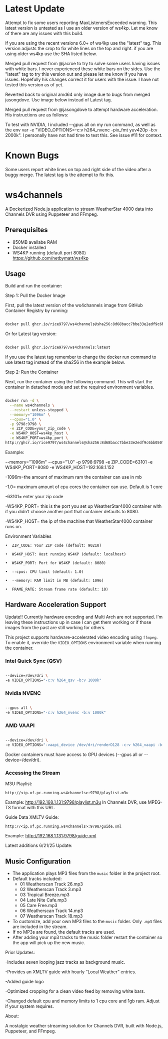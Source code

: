# Latest Update

Attempt to fix some users reporting MaxListenersExceeded warning. This latest version is untested as I use an older version of ws4kp. Let me know of there are any issues with this build. 

If you are using the recent versions 6.0+ of ws4kp use the "latest" tag.  This version adjusts the crop to fix white lines on the top and right. if you are using older ws4kp use the SHA listed below. 

Merged pull request from @jacroe to try to solve some users having issues with white bars. I never experienced these white bars on the sides. Use the "latest" tag to try this version out and please let me know if you have issues. Hopefully his changes correct it for users with the issue.  I have not tested this version as of yet. 

Reverted back to original amd64 only image due to bugs from merged jasongdove. Use image below instead of Latest tag. 

Merged pull request from @jasongdove to attempt hardware acceleration.  His instructions are as follows: 

To test with NVIDIA, I included --gpus all on my run command, as well as the env var -e "VIDEO_OPTIONS=-c:v h264_nvenc -pix_fmt yuv420p -b:v 2000k".
I personally have not had time to test this.  See issue #11 for context.  

# Known Bugs

Some users report white lines on top and right side of the video after a buggy merge.  The latest tag is the attempt to fix this. 

# ws4channels

A Dockerized Node.js application to stream WeatherStar 4000 data into Channels DVR using Puppeteer and FFmpeg.

## Prerequisites
- 850MB availabe RAM
- Docker installed
- WS4KP running (default port 8080)
   https://github.com/netbymatt/ws4kp
## Usage

Build and run the container:

Step 1: Pull the Docker Image

First, pull the latest version of the ws4channels image from GitHub Container Registry by running:
```bash

docker pull ghcr.io/rice9797/ws4channels@sha256:8d68bacc7bbe33e2edf9c6bb050fe09a502ea9badb0df0f08b6d0ca28a9842a7
```
Or for Latest tag version:

```bash

docker pull ghcr.io/rice9797/ws4channels:latest
```
If you use the latest tag remember to change the docker run command to use latest tag instead of the sha256 in the example below. 

Step 2: Run the Container

Next, run the container using the following command. This will start the container in detached mode and set the required environment variables.

```bash

docker run -d \
  --name ws4channels \
  --restart unless-stopped \
  --memory="1096m" \
  --cpus="1.0" \
  -p 9798:9798 \
  -e ZIP_CODE=your_zip_code \
  -e WS4KP_HOST=ws4kp_host \
  -e WS4KP_PORT=ws4kp_port \
http://ghcr.io/rice9797/ws4channels@sha256:8d68bacc7bbe33e2edf9c6bb050fe09a502ea9badb0df0f08b6d0ca28a9842a7
```
Example:

 --memory="1096m" --cpus="1.0" -p 9798:9798 -e ZIP_CODE=63101 -e WS4KP_PORT=8080 -e WS4KP_HOST=192.168.1.152 

-1096m=the amount of maximum ram the container can use in mb

-1.0= maximum amount of cpu cores the container can use. Default is 1 core

-63101= enter your zip code 

-WS4KP_PORT= this is the port you set up WeatherStar4000 container with if you didn’t choose another port that container defaults to 8080.

-WS4KP_HOST= the ip of the machine that WeatherStar4000 container runs on. 


Environment Variables

	•  ZIP_CODE: Your ZIP code (default: 90210)
 
	•  WS4KP_HOST: Host running WS4KP (default: localhost)
 
	•  WS4KP_PORT: Port for WS4KP (default: 8080)
 
	•  --cpus: CPU limit (default: 1.0)
 
	•  --memory: RAM limit in MB (default: 1096)
 
	•  FRAME_RATE: Stream frame rate (default: 10)
 

##  Hardware Acceleration Support

Update!! Currently hardware encoding and Multi Arch are not supported. I'm leaving these instructions up in case I can get them working or if those images from the past are still working for others. 

This project supports hardware-accelerated video encoding using `ffmpeg`. To enable it, override the `VIDEO_OPTIONS` environment variable when running the container.

### Intel Quick Sync (QSV)
```bash

--device=/dev/dri \
-e VIDEO_OPTIONS="-c:v h264_qsv -b:v 1000k"
```
### Nvidia NVENC
```bash

--gpus all \
-e VIDEO_OPTIONS="-c:v h264_nvenc -b:v 1000k"
```

### AMD VAAPI

```bash

--device=/dev/dri \
-e VIDEO_OPTIONS="-vaapi_device /dev/dri/renderD128 -c:v h264_vaapi -b:v 1000k -vf format=nv12,hwupload"

```
Docker containers must have access to GPU devices (--gpus all or --device=/dev/dri).
 


### Accessing the Stream


M3U Playlist: 

	http://<ip.of.pc.running.ws4channels>:9798/playlist.m3u
 
Example: http://192.168.1.131:9798/playlist.m3u
In Channels DVR, use MPEG-TS format with this URL.

  Guide Data
  XMLTV Guide:
  
	http://<ip.of.pc.running.ws4channels>:9798/guide.xml
 
Example: http://192.168.1.131:9798/guide.xml


Latest additions
 6/21/25 Update:
  ## Music Configuration
- The application plays MP3 files from the `music` folder in the project root.
- Default tracks included:
  - 01 Weatherscan Track 26.mp3
  - 02 Weatherscan Track 3.mp3
  - 03 Tropical Breeze.mp3
  - 04 Late Nite Cafe.mp3
  - 05 Care Free.mp3
  - 06 Weatherscan Track 14.mp3
  - 07 Weatherscan Track 18.mp3
- To customize, add your own MP3 files to the `music` folder. Only `.mp3` files are included in the stream.
- If no MP3s are found, the default tracks are used.
- After adding your mp3 tracks to the music folder restart the container so the app will pick up the new music. 
 
 Prior Updates:

 -Includes seven looping jazz tracks as background music.
 
-Provides an XMLTV guide with hourly “Local Weather” entries.

-Added guide logo 
 
-Optimized cropping for a clean video feed by removing white bars.

-Changed default cpu and memory limits to 1 cpu core and 1gb ram. Adjust if your system requires.

  
About:

A nostalgic weather streaming solution for Channels DVR, built with Node.js, Puppeteer, and FFmpeg.
